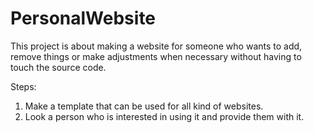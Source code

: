 # PersonalWebsite

This project is about making a website for someone who wants to add, remove things or make adjustments when necessary without having to touch the source code.

Steps:

1. Make a template that can be used for all kind of websites.
2. Look a person who is interested in using it and provide them with it.


